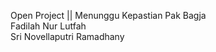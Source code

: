 Open Project || Menunggu Kepastian Pak Bagja <br>
Fadilah Nur Lutfah <br>
Sri Novellaputri Ramadhany
